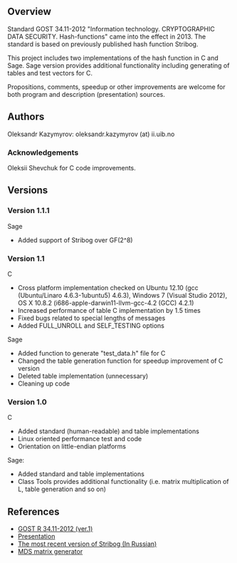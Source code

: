 ## Overview

Standard GOST 34.11-2012 "Information technology. CRYPTOGRAPHIC DATA SECURITY. Hash-functions" came into the effect in 2013. The standard is based on previously published hash function Stribog.

This project includes two implementations of the hash function in C and Sage. Sage version provides additional functionality including generating of tables and test vectors for C.

Propositions, comments, speedup or other improvements are welcome for both program and description (presentation) sources.

## Authors

Oleksandr Kazymyrov: oleksandr.kazymyrov (at) ii.uib.no

### Acknowledgements

Oleksii Shevchuk for C code improvements.

## Versions

### Version 1.1.1

Sage

* Added support of Stribog over GF(2^8)


### Version 1.1

C

* Cross platform implementation checked on Ubuntu 12.10 (gcc (Ubuntu/Linaro 4.6.3-1ubuntu5) 4.6.3), Windows 7 (Visual Studio 2012), OS X 10.8.2 (i686-apple-darwin11-llvm-gcc-4.2 (GCC) 4.2.1)
* Increased performance of table C implementation by 1.5 times
* Fixed bugs related to special lengths of messages
* Added FULL_UNROLL and SELF_TESTING options

Sage

* Added function to generate "test_data.h" file for C
* Changed the table generation function for speedup improvement of C version
* Deleted table implementation (unnecessary)
* Cleaning up code

### Version 1.0

C

* Added standard (human-readable) and table implementations
* Linux oriented performance test and code 
* Orientation on little-endian platforms

Sage:

* Added standard and table implementations
* Class Tools provides additional functionality (i.e. matrix multiplication of L, table generation and so on)

## References

* [GOST R 34.11-2012 (ver.1)](https://www.tc26.ru/en/GOSTR3411-2012/ENG_GOST_R_3411-2012_v1.pdf)
* [Presentation](https://docs.google.com/open?id=0BxESDYeDaATvZy0zRkJDcDhsM0E)
* [The most recent version of Stribog (In Russian)](https://www.tc26.ru/forum/download/file.php?id=336&sid=ac66492ab050da628552094891eae073)
* [MDS matrix generator](https://github.com/okazymyrov/MDS)

